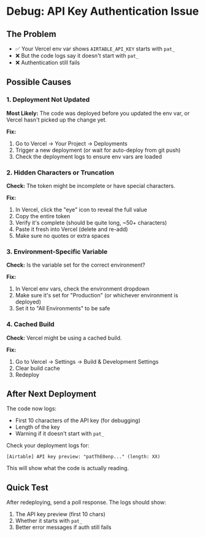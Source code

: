 # Debug: API Key Authentication Issue

## The Problem

- ✅ Your Vercel env var shows `AIRTABLE_API_KEY` starts with `pat_`
- ❌ But the code logs say it doesn't start with `pat_`
- ❌ Authentication still fails

## Possible Causes

### 1. Deployment Not Updated

**Most Likely:** The code was deployed before you updated the env var, or Vercel hasn't picked up the change yet.

**Fix:**
1. Go to Vercel → Your Project → Deployments
2. Trigger a new deployment (or wait for auto-deploy from git push)
3. Check the deployment logs to ensure env vars are loaded

### 2. Hidden Characters or Truncation

**Check:** The token might be incomplete or have special characters.

**Fix:**
1. In Vercel, click the "eye" icon to reveal the full value
2. Copy the entire token
3. Verify it's complete (should be quite long, ~50+ characters)
4. Paste it fresh into Vercel (delete and re-add)
5. Make sure no quotes or extra spaces

### 3. Environment-Specific Variable

**Check:** Is the variable set for the correct environment?

**Fix:**
1. In Vercel env vars, check the environment dropdown
2. Make sure it's set for "Production" (or whichever environment is deployed)
3. Set it to "All Environments" to be safe

### 4. Cached Build

**Check:** Vercel might be using a cached build.

**Fix:**
1. Go to Vercel → Settings → Build & Development Settings
2. Clear build cache
3. Redeploy

## After Next Deployment

The code now logs:
- First 10 characters of the API key (for debugging)
- Length of the key
- Warning if it doesn't start with `pat_`

Check your deployment logs for:
```
[Airtable] API key preview: "patThE0enp..." (length: XX)
```

This will show what the code is actually reading.

## Quick Test

After redeploying, send a poll response. The logs should show:
1. The API key preview (first 10 chars)
2. Whether it starts with `pat_`
3. Better error messages if auth still fails

